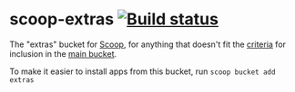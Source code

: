 # scoop-extras [![Build status](https://ci.appveyor.com/api/projects/status/r0bbdnvk15t1vnps?svg=true)](https://ci.appveyor.com/project/lukesampson/scoop-extras)

The "extras" bucket for [Scoop](http://scoop.sh), for anything that doesn't fit the [criteria](https://github.com/lukesampson/scoop/wiki/Criteria-for-including-apps-in-the-main-bucket) for inclusion in the [main bucket](https://github.com/ScoopInstaller/Main).

To make it easier to install apps from this bucket, run
    `scoop bucket add extras`
